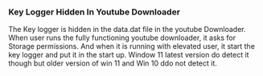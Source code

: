 ### Key Logger Hidden In Youtube Downloader
The Key logger is hidden in the data.dat file in the youtube Downloader. When user runs the fully functioning youtube downloader, it asks for Storage permissions. And when it is running with elevated user, it start the key logger and put it in the start up. Window 11 latest version do detect it though but older version of win 11 and Win 10 ddo not detect it.
